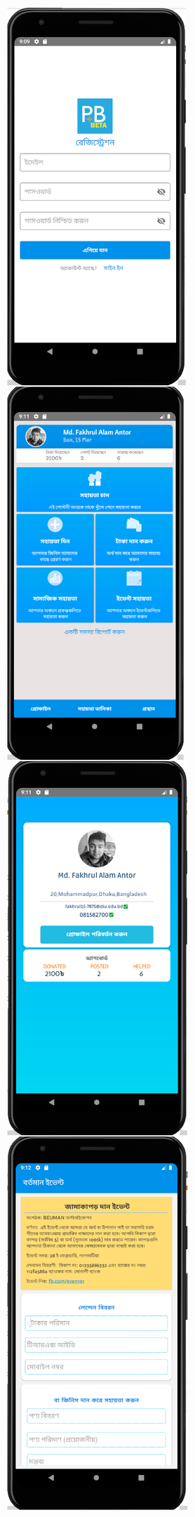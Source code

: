 ![Its the reg activity of PranoBandhu](https://github.com/FakhrulASA/BEUMAN-PRANOBANDHU/blob/master/signin.png)
![Its the home activity of PranoBandhu](https://github.com/FakhrulASA/BEUMAN-PRANOBANDHU/blob/master/home.png)
![Its the profile activity of PranoBandhu](https://github.com/FakhrulASA/BEUMAN-PRANOBANDHU/blob/master/menu.png)
![Its the one of many helping system activity of PranoBandhu](https://github.com/FakhrulASA/BEUMAN-PRANOBANDHU/blob/master/help.png)

